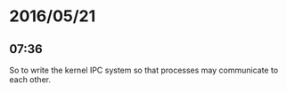 # 2016/05/21

## 07:36

So to write the kernel IPC system so that processes may communicate to each
other.

